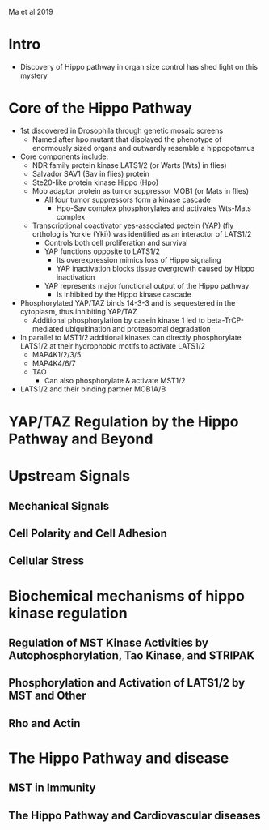 Ma et al 2019

# Intro
- Discovery of Hippo pathway in organ size control has shed light on this mystery
# Core of the Hippo Pathway
- 1st discovered in Drosophila through genetic mosaic screens
	- Named after hpo mutant that displayed the phenotype of enormously sized organs and outwardly resemble a hippopotamus
- Core components include:
	- NDR family protein kinase LATS1/2 (or Warts (Wts) in flies)
	- Salvador SAV1 (Sav in flies) protein
	- Ste20-like protein kinase Hippo (Hpo)
	- Mob adaptor protein as tumor suppressor MOB1 (or Mats in flies)
		- All four tumor suppressors form a kinase cascade
			- Hpo-Sav complex phosphorylates and activates Wts-Mats complex
	- Transcriptional coactivator yes-associated protein (YAP) (fly ortholog is Yorkie (Yki)) was identified as an interactor of LATS1/2 
		- Controls both cell proliferation and survival
		- YAP functions opposite to LATS1/2
			- Its overexpression mimics loss of Hippo signaling
			- YAP inactivation blocks tissue overgrowth caused by Hippo inactivation
		- YAP represents major functional output of the Hippo pathway
			- Is inhibited by the Hippo kinase cascade
- Phosphorylated YAP/TAZ binds 14-3-3 and is sequestered in the cytoplasm, thus inhibiting YAP/TAZ
	- Additional phosphorylation by casein kinase 1 led to beta-TrCP-mediated ubiquitination and proteasomal degradation
- In parallel to MST1/2 additional kinases can directly phosphorylate LATS1/2 at their hydrophobic motifs to activate LATS1/2
	- MAP4K1/2/3/5
	-  MAP4K4/6/7
	- TAO
		- Can also phosphorylate & activate MST1/2
- LATS1/2 and their binding partner MOB1A/B
# YAP/TAZ Regulation by the Hippo Pathway and Beyond
# Upstream Signals
## Mechanical Signals
## Cell Polarity and Cell Adhesion
## Cellular Stress
# Biochemical mechanisms of hippo kinase regulation
## Regulation of MST Kinase Activities by Autophosphorylation, Tao Kinase, and STRIPAK
## Phosphorylation and Activation of LATS1/2 by MST and Other
## Rho and Actin
# The Hippo Pathway and disease
## MST in Immunity
## The Hippo Pathway and Cardiovascular diseases
